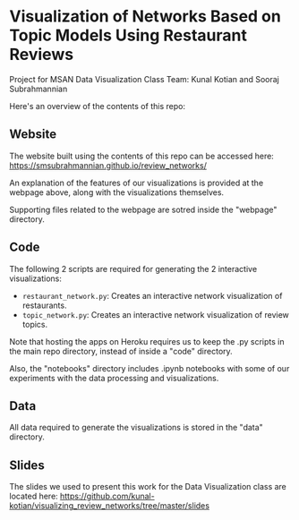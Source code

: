 # Visualization of Networks Based on Topic Models Using Restaurant Reviews

Project for MSAN Data Visualization Class
Team: Kunal Kotian and Sooraj Subrahmannian

Here's an overview of the contents of this repo:

## Website
The website built using the contents of this repo can be accessed here:
https://smsubrahmannian.github.io/review_networks/

An explanation of the features of our visualizations is provided at the webpage above, along with the visualizations themselves.

Supporting files related to the webpage are sotred inside the "webpage" directory.

## Code
The following 2 scripts are required for generating the 2 interactive visualizations:
* `restaurant_network.py`: Creates an interactive network visualization of restaurants.
* `topic_network.py`: Creates an interactive network visualization of review topics.

Note that hosting the apps on Heroku requires us to keep the .py scripts in the main repo directory, instead of inside a "code" directory.

Also, the "notebooks" directory includes .ipynb notebooks with some of our experiments with the data processing and visualizations.

## Data
 All data required to generate the visualizations is stored in the "data" directory.

## Slides
The slides we used to present this work for the Data Visualization class are located here:
https://github.com/kunal-kotian/visualizing_review_networks/tree/master/slides

